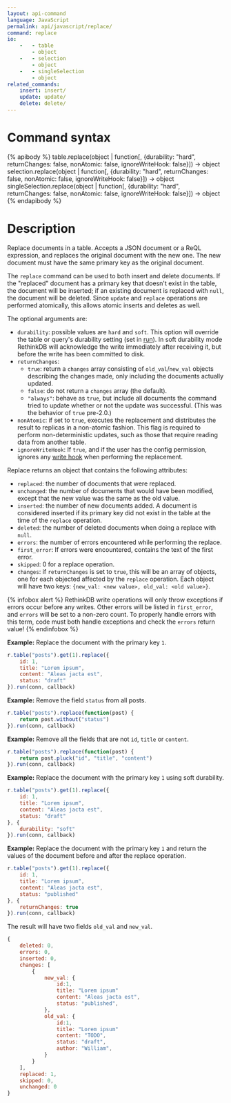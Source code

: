 ```yaml
---
layout: api-command
language: JavaScript
permalink: api/javascript/replace/
command: replace
io:
    -   - table
        - object
    -   - selection
        - object
    -   - singleSelection
        - object
related_commands:
    insert: insert/
    update: update/
    delete: delete/
---
```


# Command syntax #

{% apibody %}
table.replace(object | function[, {durability: "hard", returnChanges: false, nonAtomic: false, ignoreWriteHook: false}])
    &rarr; object
selection.replace(object | function[, {durability: "hard", returnChanges: false, nonAtomic: false, ignoreWriteHook: false}])
    &rarr; object
singleSelection.replace(object | function[, {durability: "hard", returnChanges: false, nonAtomic: false, ignoreWriteHook: false}])
    &rarr; object
{% endapibody %}

# Description #

Replace documents in a table. Accepts a JSON document or a ReQL expression,
and replaces the original document with the new one. The new document must
have the same primary key as the original document.

The `replace` command can be used to both insert and delete documents. If
the "replaced" document has a primary key that doesn't exist in the table,
the document will be inserted; if an existing document is replaced with
`null`, the document will be deleted. Since `update` and `replace` operations
are performed atomically, this allows atomic inserts and deletes as well.

The optional arguments are:

- `durability`: possible values are `hard` and `soft`. This option will override
  the table or query's durability setting (set in [run](/api/javascript/run/)).
  In soft durability mode RethinkDB will acknowledge the write immediately after
  receiving it, but before the write has been committed to disk.
- `returnChanges`:
    - `true`: return a `changes` array consisting of `old_val`/`new_val` objects
      describing the changes made, only including the documents actually
      updated.
    - `false`: do not return a `changes` array (the default).
    - `"always"`: behave as `true`, but include all documents the command tried
      to update whether or not the update was successful. (This was the behavior
      of `true` pre-2.0.)
- `nonAtomic`: if set to `true`, executes the replacement and distributes the
  result to replicas in a non-atomic fashion. This flag is required to perform
  non-deterministic updates, such as those that require reading data from
  another table.
- `ignoreWriteHook`: If `true`, and if the user has the config permission,
  ignores any [write
  hook](/api/javascript/manipulating-tables/set_write_hook.md) when performing
  the replacement.

Replace returns an object that contains the following attributes:

- `replaced`: the number of documents that were replaced.
- `unchanged`: the number of documents that would have been modified, except
  that the new value was the same as the old value.
- `inserted`: the number of new documents added. A document is considered inserted if its primary key did not exist in the table at the time of the `replace` operation.
- `deleted`: the number of deleted documents when doing a replace with `null`.
- `errors`: the number of errors encountered while performing the replace.
- `first_error`: If errors were encountered, contains the text of the first
  error.
- `skipped`: 0 for a replace operation.
- `changes`: if `returnChanges` is set to `true`, this will be an array of
  objects, one for each objected affected by the `replace` operation. Each
  object will have two keys: `{new_val: <new value>, old_val: <old value>}`.

{% infobox alert %}
RethinkDB write operations will only throw exceptions if errors occur before any writes. Other errors will be listed in `first_error`, and `errors` will be set to a non-zero count. To properly handle errors with this term, code must both handle exceptions and check the `errors` return value!
{% endinfobox %}

__Example:__ Replace the document with the primary key `1`.

```js
r.table("posts").get(1).replace({
    id: 1,
    title: "Lorem ipsum",
    content: "Aleas jacta est",
    status: "draft"
}).run(conn, callback)
```

__Example:__ Remove the field `status` from all posts.

```js
r.table("posts").replace(function(post) {
    return post.without("status")
}).run(conn, callback)
```

__Example:__ Remove all the fields that are not `id`, `title` or `content`.

```js
r.table("posts").replace(function(post) {
    return post.pluck("id", "title", "content")
}).run(conn, callback)
```

__Example:__ Replace the document with the primary key `1` using soft durability.

```js
r.table("posts").get(1).replace({
    id: 1,
    title: "Lorem ipsum",
    content: "Aleas jacta est",
    status: "draft"
}, {
    durability: "soft"
}).run(conn, callback)
```

__Example:__ Replace the document with the primary key `1` and return the values of the document before
and after the replace operation.

```js
r.table("posts").get(1).replace({
    id: 1,
    title: "Lorem ipsum",
    content: "Aleas jacta est",
    status: "published"
}, {
    returnChanges: true
}).run(conn, callback)
```

The result will have two fields `old_val` and `new_val`.

```js
{
    deleted: 0,
    errors: 0,
    inserted: 0,
    changes: [
        {
            new_val: {
                id:1,
                title: "Lorem ipsum"
                content: "Aleas jacta est",
                status: "published",
            },
            old_val: {
                id:1,
                title: "Lorem ipsum"
                content: "TODO",
                status: "draft",
                author: "William",
            }
        }
    ],
    replaced: 1,
    skipped: 0,
    unchanged: 0
}
```
